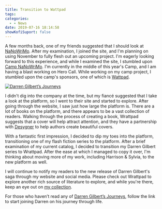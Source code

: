 ```yaml
---
title: Transition to Wattpad
tags:
categories:
  - - News
date: 2019-07-16 18:14:58
showKofiSuport: false
---
```


A few months back, one of my friends suggested that I should look at [NaNoWriMo](https://www.nanowrimo.org).  After my examination, I joined the site, and I'm planning on using November to fully flesh out an upcoming project.  I'm eagerly looking forward to this experience, and while I examined the site, I stumbled upon [Camp NaNoWriMo](https://campnanowrimo.org/).  I'm currently in the middle of this year's Camp, and I am having a blast working on Hero Call.  While working on my camp project, I stumbled upon the camp's sponsors, one of which is [Wattpad](httsp://www.wattpad.com). <!-- more -->

<div class="embedded-image-left">

[![Darren Gilbert’s Journeys](./darren-gilbert-journeys.png "Darren Gilbert’s Journeys")](https://www.wattpad.com/story/193730653-darren-gilbert-journeys)

</div>
 
I didn't dig into the company at the time, but my fiancé suggested that I take a look at the platform, so I went to their site and started to explore.  After going through the website, I saw just how large the platform is.  There are a lot of books on the platform, and there appears to be a vast collection of readers.  Walking through the process of creating a book, Wrattpad suggests that a cover will help attract attention, and they have a partnership with [Desygner](https://desygner.com) to help authors create beautiful covers.
 
With a fantastic first impression, I decided to dip my toes into the platform, transitioning one of my flash fiction series to the platform.  After a brief examination of my current catalog, I decided to transition my Darren Gilbert series to Wrattpad.  After the ease at which I managed to copy it over, I'm thinking about moving more of my work, including Harrison & Sylvia, to the new platform as well.  
 
I will continue to notify my readers to the new release of Darren Gilbert's saga through my website and social media.  Please check out Wrattpad to explore another rich source of literature to explore, and while you're there, keep an eye out on [my collection](https://www.wattpad.com/user/StevenMeehan).

For those who haven’t read any of [Darren Gilbert’s Journeys](https://www.wattpad.com/story/193730653-darren-gilbert-journeys), follow the link to start joining Darren on his journey through life.